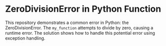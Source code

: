 # ZeroDivisionError in Python Function

This repository demonstrates a common error in Python: the ZeroDivisionError.  The `my_function` attempts to divide by zero, causing a runtime error.  The solution shows how to handle this potential error using exception handling.
